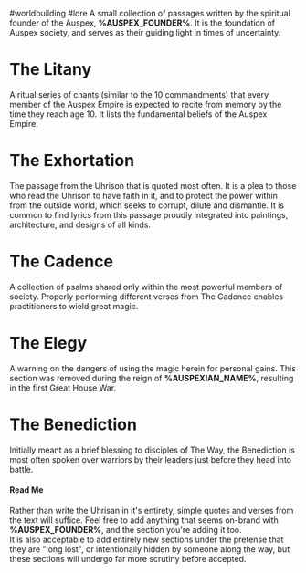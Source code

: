 #worldbuilding #lore 
A small collection of passages written by the spiritual founder of the Auspex, **%AUSPEX_FOUNDER%**. It is the foundation of Auspex society, and serves as their guiding light in times of uncertainty.

# The Litany
A ritual series of chants (similar to the 10 commandments) that every member of the Auspex Empire is expected to recite from memory by the time they reach age 10. It lists the fundamental beliefs of the Auspex Empire.
# The Exhortation
The passage from the Uhrison that is quoted most often. It is a plea to those who read the Uhrison to have faith in it, and to protect the power within from the outside world, which seeks to corrupt, dilute and dismantle. It is common to find lyrics from this passage proudly integrated into paintings, architecture, and designs of all kinds.
# The Cadence
A collection of psalms shared only within the most powerful members of society. Properly performing different verses from The Cadence enables practitioners to wield great magic.
# The Elegy
A warning on the dangers of using the magic herein for personal gains. This section was removed during the reign of **%AUSPEXIAN_NAME%**, resulting in the first Great House War.
# The Benediction
Initially meant as a brief blessing to disciples of The Way, the Benediction is most often spoken over warriors by their leaders just before they head into battle.


#### Read Me
Rather than write the Uhrisan in it's entirety, simple quotes and verses from the text will suffice. Feel free to add anything that seems on-brand with **%AUSPEX_FOUNDER%**, and the section you're adding it too.  
It is also acceptable to add entirely new sections under the pretense that they are "long lost", or intentionally hidden by someone along the way, but these sections will undergo far more scrutiny before accepted.